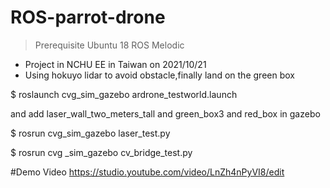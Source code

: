 # ROS-parrot-drone

>Prerequisite
Ubuntu 18 ROS Melodic

- Project in NCHU EE in Taiwan on 2021/10/21 
- Using hokuyo lidar to avoid obstacle,finally land on the green box


$ roslaunch  cvg_sim_gazebo ardrone_testworld.launch

and add laser_wall_two_meters_tall and green_box3 and red_box in gazebo

$ rosrun cvg_sim_gazebo laser_test.py

$ rosrun cvg _sim_gazebo cv_bridge_test.py

#Demo Video
https://studio.youtube.com/video/LnZh4nPyVI8/edit

